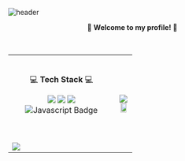 <!--
**GrO0vy/GrO0vy** is a ✨ _special_ ✨ repository because its `README.md` (this file) appears on your GitHub profile.

Here are some ideas to get you started:

- 🔭 I’m currently working on ...
- 🌱 I’m currently learning ...
- 👯 I’m looking to collaborate on ...
- 🤔 I’m looking for help with ...
- 💬 Ask me about ...
- 📫 How to reach me: ...
- 😄 Pronouns: ...
- ⚡ Fun fact: ...
-->


![header](https://capsule-render.vercel.app/api?type=waving&color=gradient&customColorList=6&height=300&section=header&text=GrO0vy's%20GitHub!&fontSize=90&animation=fadeIn&fontAlignY=38&)
<p align='center'>👋 <b> Welcome to my profile! </b> 👋</p>
<br>

<table align = "center" style = "width: 50%;">
  <tr>
    <td>
      <br>
      <p align='center'> 💻 <b>Tech Stack</b> 💻</p>
      <p align="center">
        <img src="https://img.shields.io/badge/Java-007396?style=flat-square&logo=Java&logoColor=white&color=orange"/>
        <img src="https://img.shields.io/badge/Spring-6DB33F?style=flat-square&logo=Spring&logoColor=white"/>
        <img src="https://img.shields.io/badge/Mysql-E6B91E?style=flat-square&logo=MySql&logoColor=white&color=blue"/>
        <img src="https://img.shields.io/badge/Javascript-F7DF1E?style=flat-square&amp;logo=Javascript&amp;logoColor=black" alt="Javascript Badge">
      </p>
      <br><br>
      <img src="https://github-readme-stats.vercel.app/api/top-langs/?username=GrO0vy&layout=compact&theme=compact&count_private=true">
    </td>
    <td>
      <div align = "center">
      <img src="http://mazassumnida.wtf/api/v2/generate_badge?boj=alscjf2819"><br>
      <img src = "https://github-readme-stats.vercel.app/api?username=GrO0vy&show_icons=true&theme=compact&count_private=true" style = "width: 75%">
      </div>  
    </td>
  </tr>
</table>




